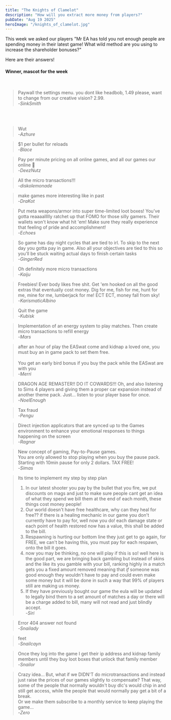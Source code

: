 ```yaml
---
title: "The Knights of Clamelot"
description: "How will you extract more money from players?"
pubDate: "Aug 19 2025"
heroImage: "/knights_of_clamelot.jpg"
---
```


This week we asked our players "Mr EA has told you not enough people are spending money in their latest game! What wild method are you using to increase the shareholder bonuses?" 

Here are their answers!

<h4>Winner, mascot for the week</h4><br>

>Paywall the settings menu. you dont like headbob, 1.49 please, want to change from our creative vision? 2.99.<br>
>-<cite>SinkSmith</cite>

<br>
<br>

>Wut<br>
>-<cite>Azhure</cite>

>$1 per bullet for reloads<br>
>-<cite>Blace</cite>

>Pay per minute pricing on all online games, and all our games our online 🙂<br>
>-<cite>DeezNutz</cite>

>All the micro transactions!!!<br>
>-<cite>diskolemonade</cite>

>make games more interesting like in past<br>
>-<cite>DraKot</cite>

>Put meta weapons/armor into super time-limited loot boxes! You've gotta reaaaallllly 
>ratchet up that FOMO for those silly gamers. Their wallets won't know what hit 'em! 
>Make sure they really experience that feeling of pride and accomplishment!<br>
>-<cite>Echoes</cite>

>So game has day night cycles that are tied to irl. To skip to the next day you gotta pay in game. 
>Also all your objectives are tied to this so you’ll be stuck waiting actual days to finish certain tasks<br>
>-<cite>GingerRed</cite>

>Oh definitely more micro transactions<br>
>-<cite>Kaiju</cite>

>Freebies! Ever body likes free shit. Get 'em hooked on all the good extras that eventually cost money. 
>Dig for me, fish for me, hunt for me, mine for me, lumberjack for me! ECT ECT, money fall from sky!<br>
>-<cite>KarismaticAlbino</cite>

>Quit the game<br>
>-<cite>Kubisk</cite>

>Implementation of an energy system to play matches. Then create micro transactions to refill energy<br>
>-<cite>Mars</cite>

>after an hour of play the EASwat come and kidnap a loved one, you must buy an in game pack to set them free.<br>
><br>
>You get an early bird bonus if you buy the pack while the EASwat are with you<br>
>-<cite>Merri</cite>

>DRAGON AGE REMASTER!! DO IT COWARDS!!! Oh, and also listening to Sims 4 players and giving them a proper car 
>expansion instead of another theme pack. Just... listen to your player base for once.<br>
>-<cite>NoelEnough</cite>

>Tax fraud<br>
>-<cite>Pengu</cite>

>Direct injection applicators that are synced up to the Games environment to enhance your emotional responses 
to things happening on the screen<br>
>-<cite>Ragnar</cite>

>New concept of gaming, Pay-to-Pause games.<br>
>You are only allowed to stop playing when you buy the pause pack.<br>
>Starting with 10min pause for only 2 dollars. TAX FREE!<br>
>-<cite>Simas</cite>

>Its time to implement my step by step plan
>1. In our latest shooter you pay by the bullet that you fire, we put discounts on mags and just to make sure people 
>cant get an idea of what they spend we bill them at the end of each month, these things cost money people!<br>
>2. Our world doesn't have free healthcare, why can they heal for free?? if there is a healing mechanic in our game 
>you don't currently have to pay for, well now you do! each damage state or each point of health restored now has a 
>value, this shall be added to the bill.<br>
>3. Respawning is hurting our bottom line they just get to go again, for FREE, we can't be having this, you must pay 
>for each respawn, onto the bill it goes.<br>
>4. now you may be thinking, no one will play if this is so! well here is the good part, we are bringing back gambling 
>but instead of skins and the like its you gamble with your bill, ranking highly in a match gets you a fixed amount 
>removed meaning that *if* someone was good enough they wouldn't have to pay and could even make some money but it 
>will be done in such a way that 99% of players still are making us money.<br>
>5. If they have previously bought our game the eula will be updated to legally bind them to a set amount of matches 
>a day or there will be a charge added to bill, many will not read and just blindly accept.<br>
>-<cite>Siri</cite>

>Error 404 answer not found<br>
>-<cite>Snailady</cite>

>feet<br>
>-<cite>Snailcayn</cite>

>Once they log into the game I get their ip address and kidnap family members until they buy loot boxes that unlock that 
>family member<br>
>-<cite>Snailor</cite>

>Crazy idea... But, what if we DIDN'T do microtransactions and instead just raise the prices of our games slightly to 
>compensate? That way, some of the people that normally wouldn't buy dlc's would chip in and still get access, while 
>the people that would normally pay get a bit of a break.<br>
>Or we make them subscribe to a monthly service to keep playing the game...<br>
>-<cite>Zero</cite>

<br>
<br>
